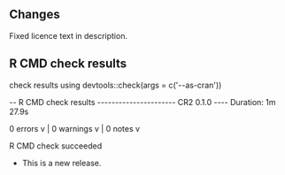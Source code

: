 ## Changes

Fixed licence text in description.

## R CMD check results

check results using 
devtools::check(args = c('--as-cran'))

-- R CMD check results ---------------------- CR2 0.1.0 ----
Duration: 1m 27.9s

0 errors v | 0 warnings v | 0 notes v

R CMD check succeeded


* This is a new release.
